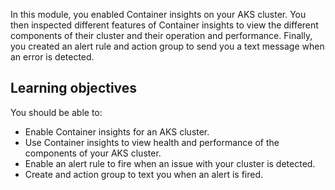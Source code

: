 In this module, you enabled Container insights on your AKS cluster. You then inspected different features of Container insights to view the different components of their cluster and their operation and performance. Finally, you created an alert rule and action group to send you a text message when an error is detected.

## Learning objectives

You should be able to:

- Enable Container insights for an AKS cluster.
- Use Container insights to view health and performance of the components of your AKS cluster.
- Enable an alert rule to fire when an issue with your cluster is detected.
- Create and action group to text you when an alert is fired.
